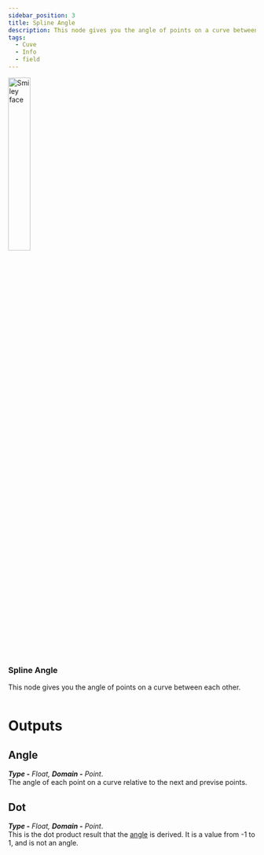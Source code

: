 ```yaml
---
sidebar_position: 3
title: Spline Angle
description: This node gives you the angle of points on a curve between each other.
tags:
  - Cuve
  - Info
  - field
---
```

<!-- Node Image -->
<div>
<img  width="30%" src="/img/docs/spline_angle.png" alt="Smiley face" className="floatme"/>

### Spline Angle
This node gives you the angle of points on a curve between each other.
   
<!-- Blank Space after imge+description -->
<img  width="100%" height="0%" src="/img/blank.png" alt="blank"/>  
</div>


# Outputs
<div class="md-indent">

## Angle
<div class="md-indent">

_**Type -** Float, **Domain -** Point_.  
The angle of each point on a curve relative to the next and previse points.
</div>

## Dot
<div class="md-indent">

_**Type -** Float, **Domain -** Point_.  
This is the dot product result that the [angle](#angle) is derived. It is a value from -1 to 1, and is not an angle.
</div>

</div>